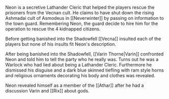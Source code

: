 Neon is a secretive Lathander Cleric that helped the players rescue the prisoners from the Vecnan cult. He claims to have shut down the rising Ashmadai cult of Asmodeus in [[Neverwinter]] by passing on information to the town guard. Remembering Neon, the guard decide to hire him for the operation to rescue the 4 kidnapped citizens. 

Before getting banished into the Shadowfell [[Vecna]] insulted each of the players but none of his insults fit Neon's description.

After being banished into the Shadowfell, [[Varin Thorne|Varin]] confronted Neon and told him to tell the party who he really was. Turns out he was a Warlock who had lied about being a Lathander Cleric. Furthermore he dismissed his disguise and a dark blue skinned tiefling with ram style horns and religious ornaments decorating his body and clothes was revealed.

Neon revealed himself as a member of the [[Athar]] after he had a discussion Varin and [[Rix]] about gods.